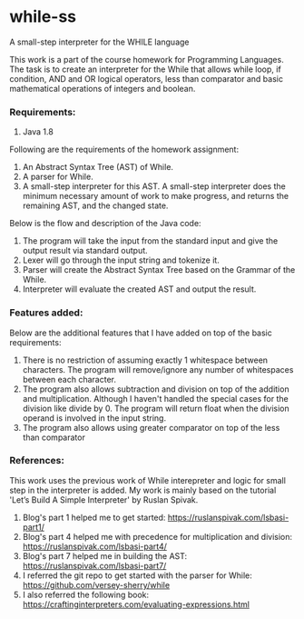 # while-ss
A small-step interpreter for the WHILE language

This work is a part of the course homework for Programming Languages. The task is to create an interpreter for the While that allows while loop, if condition, AND and OR logical operators, less than comparator and basic mathematical operations of integers and boolean.


### Requirements:
1. Java 1.8


Following are the requirements of the homework assignment:
1. An Abstract Syntax Tree (AST) of While.
2. A parser for While.
3. A small-step interpreter for this AST. A small-step interpreter does the minimum necessary amount of work to make progress, and returns the remaining AST, and the changed state.


Below is the flow and description of the Java code:
1. The program will take the input from the standard input and give the output result via standard output.
2. Lexer will go through the input string and tokenize it.
3. Parser will create the Abstract Syntax Tree based on the Grammar of the While.
4. Interpreter will evaluate the created AST and output the result.


### Features added:
Below are the additional features that I have added on top of the basic requirements:
1. There is no restriction of assuming exactly 1 whitespace between characters. The program will remove/ignore any number of whitespaces between each character.
2. The program also allows subtraction and division on top of the addition and multiplication. Although I haven't handled the special cases for the division like divide by 0. The program will return float when the division operand is involved in the input string.
3. The program also allows using greater comparator on top of the less than comparator


### References:
This work uses the previous work of While interepreter and logic for small step in the interpreter is added.
My work is mainly based on the tutorial 'Let’s Build A Simple Interpreter' by Ruslan Spivak.

1. Blog's part 1 helped me to get started: https://ruslanspivak.com/lsbasi-part1/
2. Blog's part 4 helped me with precedence for multiplication and division: https://ruslanspivak.com/lsbasi-part4/
3. Blog's part 7 helped me in building the AST: https://ruslanspivak.com/lsbasi-part7/
4. I referred the git repo to get started with the parser for While: https://github.com/versey-sherry/while
5. I also referred the following book: https://craftinginterpreters.com/evaluating-expressions.html









